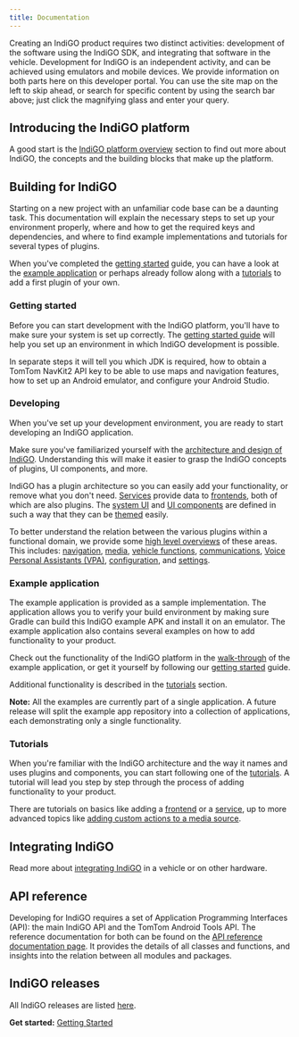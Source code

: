 ```yaml
---
title: Documentation
---
```


Creating an IndiGO product requires two distinct activities: development of the software using the 
IndiGO SDK, and integrating that software in the vehicle. Development for IndiGO is an independent 
activity, and can be achieved using emulators and mobile devices. We provide information on both 
parts here on this developer portal. You can use the site map on the left to skip ahead, or search 
for specific content by using the search bar above; just click the magnifying glass and enter your 
query.

## Introducing the IndiGO platform

A good start is the
[IndiGO platform overview](/indigo/documentation/platform-overview/what-is-indigo) section to find
out more about IndiGO, the concepts and the building blocks that make up the platform.

## Building for IndiGO

Starting on a new project with an unfamiliar code base can be a daunting task. This documentation
will explain the necessary steps to set up your environment properly, where and how to get the
required keys and dependencies, and where to find example implementations and tutorials for
several types of plugins.

When you've completed the [getting started](#getting-started) guide, you can have a look at the
[example application](#example-application) or perhaps already follow along with a
[tutorials](#tutorials) to add a first plugin of your own.

### Getting started

Before you can start development with the IndiGO platform, you'll have to make sure your system is
set up correctly. The 
[getting started guide](/indigo/documentation/getting-started/introduction) will help you set up an
environment in which IndiGO development is possible.

In separate steps it will tell you which JDK is required, how to obtain a TomTom NavKit2 API key to
be able to use maps and navigation features, how to set up an Android emulator, and configure your
Android Studio.

### Developing

When you've set up your development environment, you are ready to start developing an IndiGO
application.

Make sure you've familiarized yourself with the 
[architecture and design of IndiGO](/indigo/documentation/development/introduction). 
Understanding this will make it easier to grasp the IndiGO concepts of plugins, UI components, and 
more.

IndiGO has a plugin architecture so you can easily add your functionality, or remove what you don't 
need. 
[Services](/indigo/documentation/development/ivi-services/) provide data to 
[frontends](/indigo/documentation/development/frontend-plugins), both of which are also plugins. 
The [system UI](/indigo/documentation/development/system-ui) and 
[UI components](/indigo/documentation/development/ui-components) are defined in such a way that 
they can be [themed](/indigo/documentation/development/theming-and-customization) easily.

To better understand the relation between the various plugins within a functional domain, we 
provide some [high level overviews](/indigo/documentation/development/platform-domains/) of these 
areas. This includes: 
[navigation](/indigo/documentation/development/platform-domains/navigation), 
[media](/indigo/documentation/development/platform-domains/media), 
[vehicle functions](/indigo/documentation/development/platform-domains/vehicle-functions), 
[communications](/indigo/documentation/development/platform-domains/communications), 
[Voice Personal Assistants (VPA)](/indigo/documentation/development/platform-domains/voice-personal-assistant-vpa), 
[configuration](/indigo/documentation/development/platform-domains/configuration-framework), and 
[settings](/indigo/documentation/development/platform-domains/settings-framework).

### Example application

The example application is provided as a sample implementation. The application allows you to 
verify your build environment by making sure Gradle can build this IndiGO example APK and install 
it on an emulator. The example application also contains several examples on how to add 
functionality to your product.

Check out the functionality of the IndiGO platform in the 
[walk-through](/indigo/documentation/platform-overview/example-app) of the example application, 
or get it yourself by following our [getting started](/indigo/documentation/getting-started/introduction) guide.

Additional functionality is described in the [tutorials](#tutorials) section.

__Note:__ All the examples are currently part of a single application. A future release will 
split the example app repository into a collection of applications, each demonstrating only a 
single functionality.

### Tutorials

When you're familiar with the IndiGO architecture and the way it names and uses plugins and
components, you can start following one of the
[tutorials](/indigo/documentation/tutorials-and-examples/overview). 
A tutorial will lead you step by step through the process of adding functionality to your product.

There are tutorials on basics like adding a
[frontend](/indigo/documentation/tutorials-and-examples/basics/create-a-frontend-plugin)
or a
[service](/indigo/documentation/tutorials-and-examples/basics/create-an-ivi-service),
up to more advanced topics like 
[adding custom actions to a media source](/indigo/documentation/tutorials-and-examples/media/customize-a-media-source).

## Integrating IndiGO

Read more about [integrating IndiGO](/indigo/documentation/integrating-indigo/introduction) in a
vehicle or on other hardware.

## API reference

Developing for IndiGO requires a set of Application Programming Interfaces (API): the main IndiGO
API and the TomTom Android Tools API. The reference documentation for both can be found on the
[API reference documentation page](/indigo/api-reference/introduction). It provides the details of
all classes and functions, and insights into the relation between all modules and packages.

## IndiGO releases

All IndiGO releases are listed [here](/indigo/releases/introduction).

__Get started:__ [Getting Started](/indigo/documentation/getting-started/introduction)

